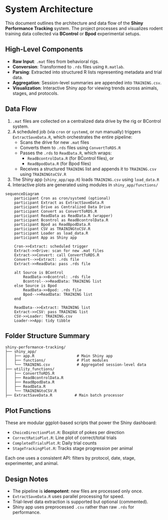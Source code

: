 # System Architecture

This document outlines the architecture and data flow of the **Shiny Performance Tracking** system. The project processes and visualizes rodent training data collected via **BControl** or **Bpod** experimental setups.


## High-Level Components

- **Raw Input**: `.mat` files from behavioral rigs.
- **Conversion**: Transformed to `.rds` files using `R.matlab`.
- **Parsing**: Extracted into structured R lists representing metadata and trial data.
- **Aggregation**: Session-level summaries are appended into `TRAINING.csv`.
- **Visualization**: Interactive Shiny app for viewing trends across animals, stages, and protocols.

## Data Flow

1. `.mat` files are collected on a centralized data drive by the rig or BControl system.
2. A scheduled job (via `cron` or `systemd`, or run manually) triggers `ExtractSaveData.R`, which orchestrates the entire pipeline:
   - Scans the drive for new `.mat` files
   - Converts them to `.rds` files using `ConvertToRDS.R`
   - Passes the `.rds` to `ReadData.R`, which wraps:
     - `ReadBcontrolData.R` (for BControl files), or
     - `ReadBpodData.R` (for Bpod files)
   - Receives a structured `TRAINING` list and appends it to `TRAINING.csv` using `TRAININGtoCSV.R`
3. The Shiny app (`shiny_app/app.R`) loads `TRAINING.csv` using `load_data.R`
4. Interactive plots are generated using modules in `shiny_app/functions/`

```mermaid
sequenceDiagram
    participant Cron as cron/systemd (optional)
    participant Extract as ExtractSaveData.R
    participant Drive as Centralized Data Drive
    participant Convert as ConvertToRDS.R
    participant ReadData as ReadData.R (wrapper)
    participant Bcontrol as ReadBcontrolData.R
    participant Bpod as ReadBpodData.R
    participant CSV as TRAININGtoCSV.R
    participant Loader as load_data.R
    participant App as Shiny app

    Cron->>Extract: scheduled trigger
    Extract->>Drive: scan for new .mat files
    Extract->>Convert: call ConvertToRDS.R
    Convert-->>Extract: .rds file
    Extract->>ReadData: pass .rds file

    alt Source is BControl
        ReadData->>Bcontrol: .rds file
        Bcontrol-->>ReadData: TRAINING list
    else Source is Bpod
        ReadData->>Bpod: .rds file
        Bpod-->>ReadData: TRAINING list
    end

    ReadData-->>Extract: TRAINING list
    Extract->>CSV: pass TRAINING list
    CSV->>Loader: TRAINING.csv
    Loader->>App: tidy tibble
```

##  Folder Structure Summary

```
shiny-performance-tracking/
├── shiny_app/
│   ├── app.R                   # Main Shiny app
│   ├── functions/              # Plot modules
│   └── TRAINING.csv            # Aggregated session-level data
├── utility_functions/
│   ├── ConvertToRDS.R
│   ├── ReadBcontrolData.R
│   ├── ReadBpodData.R
│   ├── ReadData.R
│   └── TRAININGtoCSV.R
├── ExtractSaveData.R          # Main batch processor

```


## Plot Functions

These are modular ggplot-based scripts that power the Shiny dashboard:

- `ChoiceDirectionPlot.R`: Boxplot of pokes per direction
- `CorrectRatioPlot.R`: Line plot of correct/total trials
- `CompletedTrialsPlot.R`: Daily trial counts
- `StageTrackingPlot.R`: Tracks stage progression per animal

Each one uses a consistent API: filters by protocol, date, stage, experimenter, and animal.


## Design Notes

- The pipeline is **idempotent**: new files are processed only once.
- `ExtractSaveData.R` uses parallel processing for speed.
- Trial-level data extraction is supported but optional (commented).
- Shiny app uses preprocessed `.csv` rather than raw `.rds` for performance.

